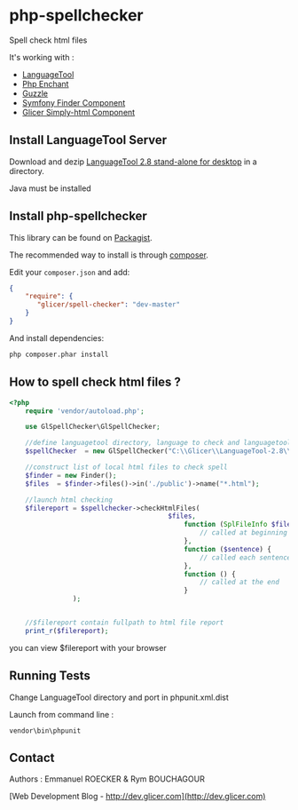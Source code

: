 # php-spellchecker

Spell check html files

It's working with :

*   [LanguageTool](https://www.languagetool.org/)
*   [Php Enchant](http://php.net/manual/en/book.enchant.php)
*   [Guzzle](http://docs.guzzlephp.org)
*   [Symfony Finder Component](http://symfony.com/doc/2.3/components/finder.html)
*   [Glicer Simply-html Component](https://github.com/emmanuelroecker/php-simply-html)

## Install LanguageTool Server

Download and dezip [LanguageTool 2.8 stand-alone for desktop](https://www.languagetool.org/) in a directory.

Java must be installed

## Install php-spellchecker

This library can be found on [Packagist](https://packagist.org/packages/glicer/spell-checker).

The recommended way to install is through [composer](http://getcomposer.org).

Edit your `composer.json` and add:

```json
{
    "require": {
       "glicer/spell-checker": "dev-master"
    }
}
```

And install dependencies:

```bash
php composer.phar install
```

## How to spell check html files ?

```php
<?php
    require 'vendor/autoload.php';

    use GlSpellChecker\GlSpellChecker;

    //define languagetool directory, language to check and languagetool port used
    $spellChecker  = new GlSpellChecker("C:\\Glicer\\LanguageTool-2.8\\", "fr", "fr_FR",8081);

    //construct list of local html files to check spell
    $finder = new Finder();
    $files  = $finder->files()->in('./public')->name("*.html");

    //launch html checking
    $filereport = $spellchecker->checkHtmlFiles(
                                        $files,
                                            function (SplFileInfo $file, $nbrsentences) {
                                                // called at beginning - $nbr sentences to check
                                            },
                                            function ($sentence) {
                                                // called each sentence to check
                                            },
                                            function () {
                                                // called at the end
                                            }
                );


    //$filereport contain fullpath to html file report
    print_r($filereport);
```

you can view $filereport with your browser

## Running Tests

Change LanguageTool directory and port in phpunit.xml.dist

Launch from command line :

```console
vendor\bin\phpunit
```

## Contact

Authors : Emmanuel ROECKER & Rym BOUCHAGOUR

[Web Development Blog - http://dev.glicer.com](http://dev.glicer.com)